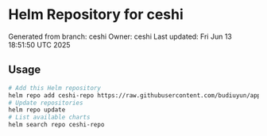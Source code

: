 # Helm Repository for ceshi
Generated from branch: ceshi
Owner: ceshi
Last updated: Fri Jun 13 18:51:50 UTC 2025

## Usage
```bash
# Add this Helm repository
helm repo add ceshi-repo https://raw.githubusercontent.com/budiuyun/appStore/helm-ceshi/
# Update repositories
helm repo update
# List available charts
helm search repo ceshi-repo
```
